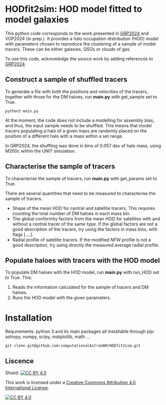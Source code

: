 # HODfit2sim: HOD model fitted to model galaxies

This python code corresponds to the work presented in [GRP2024](https://ui.adsabs.harvard.edu/abs/2023arXiv231213199R/abstract) and VGP2024 (in prep.). It provides a halo occupation distribution (HOD) model with parameters chosen to reproduce the clustering of a sample of model tracers. These can be either galaxies, QSOs or clouds of gas.

To use this code, acknowledge the source work by adding references to [GRP2024](https://ui.adsabs.harvard.edu/abs/2023arXiv231213199R/abstract).


## Construct a sample of shuffled tracers

To generate a file with both the positions and velocities of the tracers, together with those for the DM haloes, run **main.py** with get_sample set to True.
```
python3 main.py
```

At the moment, the code does not include a modelling for assembly bias, and thus, the input sample needs to be shuffled. This means that model tracers populating a halo of a given mass are randomly placed on the position of a different halo with a mass within a set range.

In GRP2024, the shuffling was done in bins of 0.057 dex of halo mass, using M200c within the UNIT simulation.


## Characterise the sample of tracers

To characterise the sample of tracers, run **main.py** with get_params set to True.

There are several quantities that need to be measured to characterise the sample of tracers.

* Shape of the mean HOD for central and satellite tracers. This requires counting the total number of DM haloes in each mass bin.
* The global conformity factors from the mean HOD for satellites with and without a central tracer of the same type. If the global factors are not a good description of the tracers, try using the factors in mass bins, with flags [....].
* Radial profile of satellite tracers. If the modified NFW profile is not a good description, try using directly the measured average radial profile.


## Populate haloes with tracers with the HOD model

To populate DM haloes with the HOD model, run **main.py** with run_HOD set to True. This:

1. Reads the information calculated for the sample of tracers and DM haloes.
2. Runs the HOD model with the given parameters.


# Installation

Requirements: python 3 and its main packages all installable through pip: astropy, numpy, scipy, matplotlib, math ...

```
git clone git@github.com:computationalAstroUAM/HODfit2sim.git
```

## Liscence

Shield: [![CC BY 4.0][cc-by-shield]][cc-by]

This work is licensed under a
[Creative Commons Attribution 4.0 International License][cc-by].

[![CC BY 4.0][cc-by-image]][cc-by]

[cc-by]: http://creativecommons.org/licenses/by/4.0/
[cc-by-image]: https://i.creativecommons.org/l/by/4.0/88x31.png
[cc-by-shield]: https://img.shields.io/badge/License-CC%20BY%204.0-lightgrey.svg